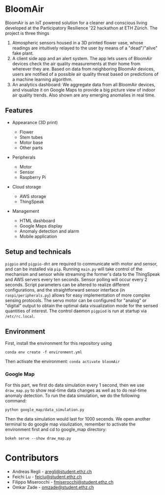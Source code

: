 # BloomAir
BloomAir is an IoT powered solution for a cleaner and conscious living developed at the Participatory Resilience '22 hackathon at ETH Zürich.
The project is three things
1. Atmospheric sensors housed in a 3D printed flower vase, whose readings are intuitively relayed to the user by means of a "dead"/"alive" fake plant.
2. A client side app and an alert system. The app lets users of BloomAir devices check the air quality measurements at their home from wherever they are.
Based on data from neighboring BloomAir devices, users are notified of a possible air quality threat based on predictions of a machine learning algorithm.
3. An analytics dashboard: We aggregate data from all BloomAir devices, and visualize it on Google Maps to provide a big picture view of indoor air quality trends.
Also shown are any emerging anomalies in real time.

## Features

- Appearance (3D print)
    - Flower
    - Stem tubes
    - Motor base
    - Other parts

- Peripherals
    - Motor
    - Sensor
    - Raspberry Pi

- Cloud storage
    - AWS storage
    - ThingSpeak

- Management
    - HTML dashboard
    - Google Maps display
    - Anomaly detection and alarm
    - Mobile application

## Setup and technicals
`pigpio` and `pigpio-dht` are required to communicate with motor and sensor, and can be installed via `pip`. Running `main.py` will take control of the mechanism and sensor while streaming the former's data to the ThingSpeak and AWS servers every ten seconds. Sensor polling will occur every 2 seconds. Script parameters can be altered to realize different configurations, and the straightforward sensor interface (in `raspi/peripherals.py`) allows for easy implementation of more complex sensing protocols. The servo motor can be configured for "analog" or "digital" output to obtain the optimal data visualization mode for the sensed quantities of interest. The control daemon `pigpiod` is run at startup via `/etc/rc.local`.

## Environment
First, install the environment for this repository using 

`conda env create -f environment.yml`

Then activate the environment:
`conda activate bloomAir`

### Google Map
For this part, we first do data simulation every 1 second, then we use `draw_map.py` to show real-time data changes as well as to do real-time anomaly detection.
To run the data simulation, we do the following command:

`python google_map/data_simulation.py`

Then the data simulation would last for 1000 secends. We open another terminal to do google map visulization, remember to activate the environment first and cd to google_map directory:

`bokeh serve --show draw_map.py`



# Contributors
- Andreas Regli - aregli@student.ethz.ch
- Feichi Lu - feiclu@student.ethz.ch
- Filippo Miserocchi - fmiserocchi@student.ethz.ch
- Omkar Zade - omzade@student.ethz.ch
